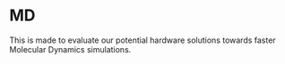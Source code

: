 # MD
This is made to evaluate our potential hardware solutions towards faster Molecular Dynamics simulations.
